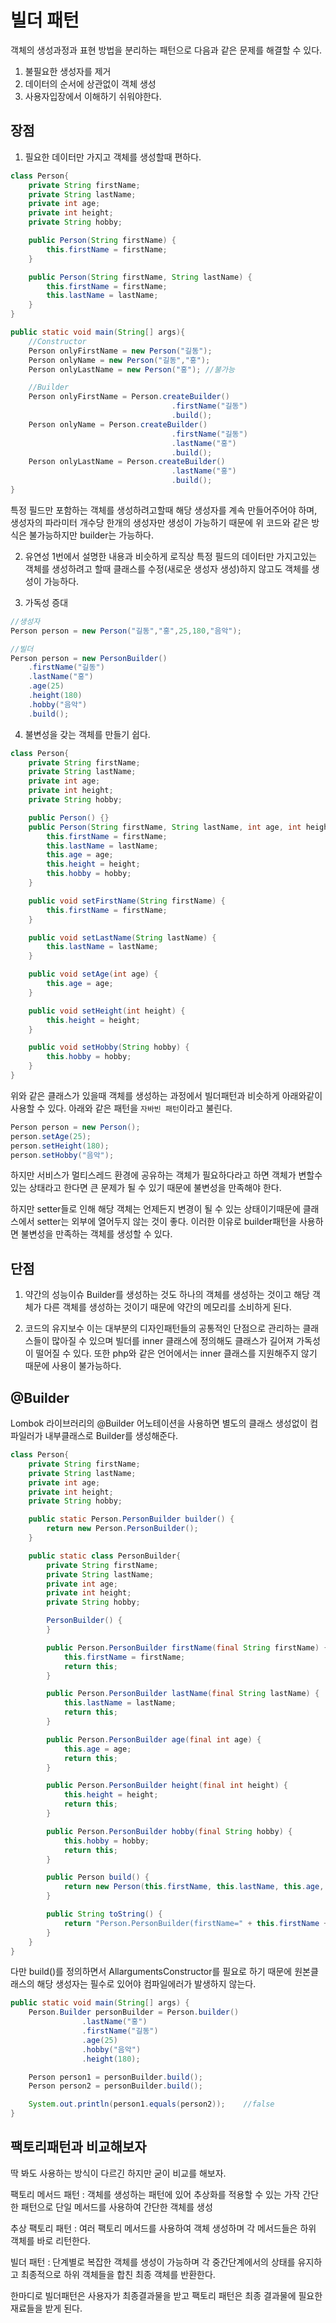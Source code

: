 # 빌더 패턴

객체의 생성과정과 표현 방법을 분리하는 패턴으로 다음과 같은 문제를 해결할 수 있다.

1. 불필요한 생성자를 제거
1. 데이터의 순서에 상관없이 객체 생성
1. 사용자입장에서 이해하기 쉬워야한다.

## 장점

1. 필요한 데이터만 가지고 객체를 생성할때 편하다.

```java
class Person{
    private String firstName;
    private String lastName;
    private int age;
    private int height;
    private String hobby;

    public Person(String firstName) {
        this.firstName = firstName;
    }

    public Person(String firstName, String lastName) {
        this.firstName = firstName;
        this.lastName = lastName;
    }
}

public static void main(String[] args){
    //Constructor
    Person onlyFirstName = new Person("길동");
    Person onlyName = new Person("길동","홍");
    Person onlyLastName = new Person("홍"); //불가능

    //Builder
    Person onlyFirstName = Person.createBuilder()
                                    .firstName("길동")
                                    .build();
    Person onlyName = Person.createBuilder()
                                    .firstName("길동")
                                    .lastName("홍")
                                    .build();
    Person onlyLastName = Person.createBuilder()
                                    .lastName("홍")
                                    .build();
}
```

특정 필드만 포함하는 객체를 생성하려고할때 해당 생성자를 계속 만들어주어야 하며, 생성자의 파라미터 개수당 한개의 생성자만 생성이 가능하기 때문에 위 코드와 같은 방식은 불가능하지만 builder는 가능하다.

2. 유연성
   1번에서 설명한 내용과 비슷하게 로직상 특정 필드의 데이터만 가지고있는 객체를 생성하려고 할때 클래스를 수정(새로운 생성자 생성)하지 않고도 객체를 생성이 가능하다.

3. 가독성 증대

```java
//생성자
Person person = new Person("길동","홍",25,180,"음악");

//빌더
Person person = new PersonBuilder()
    .firstName("길동")
    .lastName("홍")
    .age(25)
    .height(180)
    .hobby("음악")
    .build();
```

4. 불변성을 갖는 객체를 만들기 쉽다.

```java
class Person{
    private String firstName;
    private String lastName;
    private int age;
    private int height;
    private String hobby;

    public Person() {}
    public Person(String firstName, String lastName, int age, int height, String hobby) {
        this.firstName = firstName;
        this.lastName = lastName;
        this.age = age;
        this.height = height;
        this.hobby = hobby;
    }

    public void setFirstName(String firstName) {
        this.firstName = firstName;
    }

    public void setLastName(String lastName) {
        this.lastName = lastName;
    }

    public void setAge(int age) {
        this.age = age;
    }

    public void setHeight(int height) {
        this.height = height;
    }

    public void setHobby(String hobby) {
        this.hobby = hobby;
    }
}
```

위와 같은 클래스가 있을때 객체를 생성하는 과정에서 빌더패턴과 비슷하게 아래와같이 사용할 수 있다. 아래와 같은 패턴을 `자바빈 패턴`이라고 불린다.

```java
Person person = new Person();
person.setAge(25);
person.setHeight(180);
person.setHobby("음악");
```

하지만 서비스가 멀티스레드 환경에 공유하는 객체가 필요하다라고 하면 객체가 변할수있는 상태라고 한다면 큰 문제가 될 수 있기 때문에 불변성을 만족해야 한다.

하지만 setter들로 인해 해당 객체는 언제든지 변경이 될 수 있는 상태이기때문에 클래스에서 setter는 외부에 열어두지 않는 것이 좋다. 이러한 이유로 builder패턴을 사용하면 불변성을 만족하는 객체를 생성할 수 있다.

## 단점

1. 약간의 성능이슈
   Builder를 생성하는 것도 하나의 객체를 생성하는 것이고 해당 객체가 다른 객체를 생성하는 것이기 때문에 약간의 메모리를 소비하게 된다.

1. 코드의 유지보수
   이는 대부분의 디자인패턴들의 공통적인 단점으로 관리하는 클래스들이 많아질 수 있으며 빌더를 inner 클래스에 정의해도 클래스가 길어져 가독성이 떨어질 수 있다. 또한 php와 같은 언어에서는 inner 클래스를 지원해주지 않기 때문에 사용이 불가능하다.

## @Builder

Lombok 라이브러리의 @Builder 어노테이션을 사용하면 별도의 클래스 생성없이 컴파일러가 내부클래스로 Builder를 생성해준다.

```java
class Person{
    private String firstName;
    private String lastName;
    private int age;
    private int height;
    private String hobby;

    public static Person.PersonBuilder builder() {
        return new Person.PersonBuilder();
    }

    public static class PersonBuilder{
        private String firstName;
        private String lastName;
        private int age;
        private int height;
        private String hobby;

        PersonBuilder() {
        }

        public Person.PersonBuilder firstName(final String firstName) {
            this.firstName = firstName;
            return this;
        }

        public Person.PersonBuilder lastName(final String lastName) {
            this.lastName = lastName;
            return this;
        }

        public Person.PersonBuilder age(final int age) {
            this.age = age;
            return this;
        }

        public Person.PersonBuilder height(final int height) {
            this.height = height;
            return this;
        }

        public Person.PersonBuilder hobby(final String hobby) {
            this.hobby = hobby;
            return this;
        }

        public Person build() {
            return new Person(this.firstName, this.lastName, this.age, this.height, this.hobby);
        }

        public String toString() {
            return "Person.PersonBuilder(firstName=" + this.firstName + ", lastName=" + this.lastName + ", age=" + this.age + ", height=" + this.height + ", hobby=" + this.hobby + ")";
        }
    }
}
```

다만 build()를 정의하면서 AllargumentsConstructor를 필요로 하기 때문에 원본클래스의 해당 생성자는 필수로 있어야 컴파일에러가 발생하지 않는다.

```java
public static void main(String[] args) {
    Person.Builder personBuilder = Person.builder()
                .lastName("홍")
                .firstName("길동")
                .age(25)
                .hobby("음악")
                .height(180);

    Person person1 = personBuilder.build();
    Person person2 = personBuilder.build();

    System.out.println(person1.equals(person2));    //false
}
```

## 팩토리패턴과 비교해보자

딱 봐도 사용하는 방식이 다르긴 하지만 굳이 비교를 해보자.

팩토리 메서드 패턴 : 객체를 생성하는 패턴에 있어 추상화를 적용할 수 있는 가작 간단한 패턴으로 단일 메서드를 사용하여 간단한 객체를 생성

추상 팩토리 패턴 : 여러 팩토리 메서드를 사용하여 객체 생성하며 각 메서드들은 하위 객체를 바로 리턴한다.

빌더 패턴 : 단계별로 복잡한 객체를 생성이 가능하며 각 중간단계에서의 상태를 유지하고 최종적으로 하위 객체들을 합친 최종 객체를 반환한다.

한마디로 빌더패턴은 사용자가 최종결과물을 받고 팩토리 패턴은 최종 결과물에 필요한 재료들을 받게 된다.
